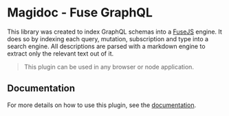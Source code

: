 # Magidoc - Fuse GraphQL

This library was created to index GraphQL schemas into a [FuseJS](https://github.com/krisk/Fuse) engine. It does so by indexing each query, mutation, subscription and type into a search engine. All descriptions are parsed with a markdown engine to extract only the relevant text out of it.

> This plugin can be used in any browser or node application.

## Documentation

For more details on how to use this plugin, see the [documentation](https://magidoc.js.org/plugins/fuse-graphql).
